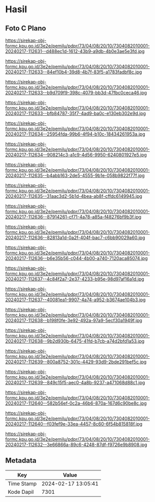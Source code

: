 # Hasil

## Foto C Plano

https://sirekap-obj-formc.kpu.go.id/3e2e/pemilu/pdpr/73/04/08/20/10/7304082010001-20240217-112631--d488ec1d-1612-43b9-a9db-4b0e3ae5e3fd.jpg

https://sirekap-obj-formc.kpu.go.id/3e2e/pemilu/pdpr/73/04/08/20/10/7304082010001-20240217-112633--84ef10b4-39d8-4b7f-83f5-a1783fadbf8c.jpg

https://sirekap-obj-formc.kpu.go.id/3e2e/pemilu/pdpr/73/04/08/20/10/7304082010001-20240217-112633--b9d709f9-398c-4079-bb3d-47fbc0ceca46.jpg

https://sirekap-obj-formc.kpu.go.id/3e2e/pemilu/pdpr/73/04/08/20/10/7304082010001-20240217-112633--bfb84787-35f7-4ad9-ba0c-e130eb302e9d.jpg

https://sirekap-obj-formc.kpu.go.id/3e2e/pemilu/pdpr/73/04/08/20/10/7304082010001-20240217-112634--25954fda-99b6-4f94-b10c-18434261953a.jpg

https://sirekap-obj-formc.kpu.go.id/3e2e/pemilu/pdpr/73/04/08/20/10/7304082010001-20240217-112634--908214c3-a1c9-4d56-9950-6240801927e5.jpg

https://sirekap-obj-formc.kpu.go.id/3e2e/pemilu/pdpr/73/04/08/20/10/7304082010001-20240217-112635--b4abb163-2de5-4555-9b1e-058b9822f77f.jpg

https://sirekap-obj-formc.kpu.go.id/3e2e/pemilu/pdpr/73/04/08/20/10/7304082010001-20240217-112635--31aac3d2-5b1d-4bea-ab8f-cffdc6149945.jpg

https://sirekap-obj-formc.kpu.go.id/3e2e/pemilu/pdpr/73/04/08/20/10/7304082010001-20240217-112636--87914261-cf71-4a78-a85a-f48276bf9b3f.jpg

https://sirekap-obj-formc.kpu.go.id/3e2e/pemilu/pdpr/73/04/08/20/10/7304082010001-20240217-112636--82813a1d-0a2f-404f-bac7-c6bb90029a60.jpg

https://sirekap-obj-formc.kpu.go.id/3e2e/pemilu/pdpr/73/04/08/20/10/7304082010001-20240217-112636--b6e35b56-c044-4b00-a740-7120aca85074.jpg

https://sirekap-obj-formc.kpu.go.id/3e2e/pemilu/pdpr/73/04/08/20/10/7304082010001-20240217-112637--4c84f2a7-2e37-4233-b95e-98d97af16a1d.jpg

https://sirekap-obj-formc.kpu.go.id/3e2e/pemilu/pdpr/73/04/08/20/10/7304082010001-20240217-112637--40081ea1-9907-4a74-a952-b3674ae104b3.jpg

https://sirekap-obj-formc.kpu.go.id/3e2e/pemilu/pdpr/73/04/08/20/10/7304082010001-20240217-112638--b198f0fe-3e92-492a-97a9-5ecf30a1949f.jpg

https://sirekap-obj-formc.kpu.go.id/3e2e/pemilu/pdpr/73/04/08/20/10/7304082010001-20240217-112638--9b2d930b-6475-41fd-b7cb-a74d2bfd1a53.jpg

https://sirekap-obj-formc.kpu.go.id/3e2e/pemilu/pdpr/73/04/08/20/10/7304082010001-20240217-112639--800a8752-301c-4429-93d9-2bde291bef5c.jpg

https://sirekap-obj-formc.kpu.go.id/3e2e/pemilu/pdpr/73/04/08/20/10/7304082010001-20240217-112639--849c15f5-aec0-4a8b-9237-a471068d88c1.jpg

https://sirekap-obj-formc.kpu.go.id/3e2e/pemilu/pdpr/73/04/08/20/10/7304082010001-20240217-112640--582b56ef-0c2a-46b6-870a-167d6c90be8c.jpg

https://sirekap-obj-formc.kpu.go.id/3e2e/pemilu/pdpr/73/04/08/20/10/7304082010001-20240217-112640--f03fef9e-33ea-4457-8c60-6f54b815818f.jpg

https://sirekap-obj-formc.kpu.go.id/3e2e/pemilu/pdpr/73/04/08/20/10/7304082010001-20240217-112632--3e66866a-89c6-4248-87df-f9726e9b8908.jpg


## Metadata

| Key        | Value               |
| ---------- | ------------------- |
| Time Stamp | 2024-02-17 13:05:41 |
| Kode Dapil | 7301                |




